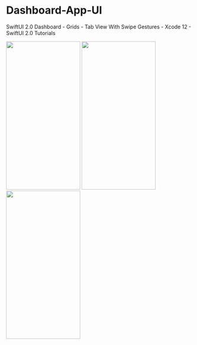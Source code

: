 # Dashboard-App-UI

SwiftUI 2.0 Dashboard - Grids - Tab View With Swipe Gestures - Xcode 12 - SwiftUI 2.0 Tutorials

<img src="https://user-images.githubusercontent.com/26844387/105051725-0f677f00-5a95-11eb-8a66-8b450661291f.png" width="200" height="400" /> <img src="https://user-images.githubusercontent.com/26844387/105051737-13939c80-5a95-11eb-80a1-e9a8e1883e23.png" width="200" height="400" /> <img src="https://user-images.githubusercontent.com/26844387/105051749-155d6000-5a95-11eb-9d94-798673474917.png" width="200" height="400" />

